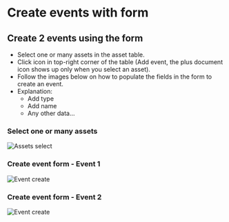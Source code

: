 
# Create events with form

## Create 2 events using the form
- Select one or many assets in the asset table.
- Click icon in top-right corner of the table (Add event, the plus document icon shows up only when you select an asset).
- Follow the images below on how to populate the fields in the form to create an event.
- Explanation:
    - Add type
    - Add name
    - Any other data...

### Select one or many assets
![Assets select](/pages/tutorials/assets/images/select-assets.png)

### Create event form - Event 1
![Event create](/pages/tutorials/assets/images/create-event-form-1.png)

### Create event form - Event 2
![Event create](/pages/tutorials/assets/images/create-event-form-2.png)

